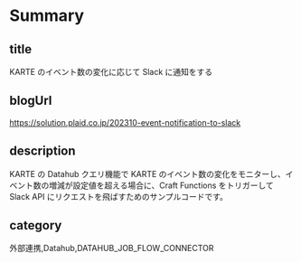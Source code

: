# Summary

## title

KARTE のイベント数の変化に応じて Slack に通知をする

## blogUrl

https://solution.plaid.co.jp/202310-event-notification-to-slack

## description

KARTE の Datahub クエリ機能で KARTE のイベント数の変化をモニターし、イベント数の増減が設定値を超える場合に、Craft Functions をトリガーして Slack API にリクエストを飛ばすためのサンプルコードです。

## category

外部連携,Datahub,DATAHUB_JOB_FLOW_CONNECTOR